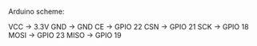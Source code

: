 Arduino scheme:

VCC → 3.3V
GND → GND
CE → GPIO 22
CSN → GPIO 21
SCK → GPIO 18
MOSI → GPIO 23
MISO → GPIO 19
